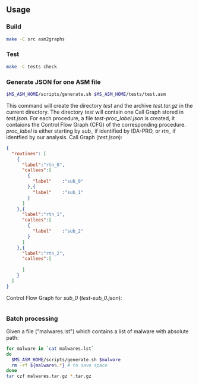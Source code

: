 
## Usage

### Build

```bash
make -C src asm2graphs
```

### Test

```bash
make -C tests check
```

### Generate JSON for one ASM file

```bash
$MS_ASM_HOME/scripts/generate.sh $MS_ASM_HOME/tests/test.asm
```

This command will create the directory *test* and the archive *test.tar.gz* in the current directory.
The directory *test* will contain one Call Graph stored in *test.json*.
For each procedure, a file *test-_proc\_label_.json* is created, it contaions the Control Flow Graph (CFG) of the corresponding procedure.
*proc\_label* is either starting by *sub\_* if identified by IDA-PRO, or *rtn\_* if identfied by our analysis.
Call Graph (*test.json*):
```json
{
  "routines": [
    {
      "label":"rtn_0",
      "callees":[
        {
          "label"    :"sub_0"
        },{
          "label"    :"sub_1"
        }
      ]
    },{
      "label":"rtn_1",
      "callees":[
        {
          "label"    :"sub_2"
        }
      ]
    },{
      "label":"rtn_2",
      "callees":[
        
      ]
    }
  ]
}
```
Control Flow Graph for *sub\_0* (*test-sub\_0.json*): 
```json

```


### Batch processing

Given a file ("malwares.lst") which contains a list of malware with absolute path:
```bash
for malware in `cat malwares.lst`
do
  $MS_ASM_HOME/scripts/generate.sh $malware
  rm -rf ${malware%.*} # to save space
done
tar czf malwares.tar.gz *.tar.gz 
```

